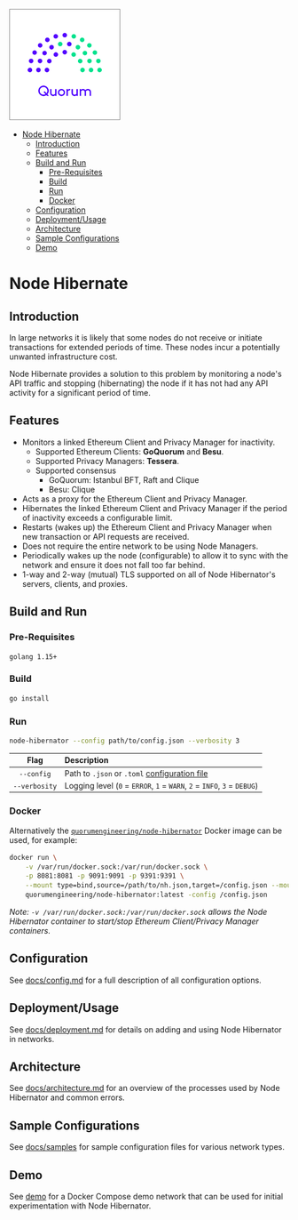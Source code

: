 ![logo](logo.png)

- [Node Hibernate](#node-hibernate)
  - [Introduction](#introduction)
  - [Features](#features)
  - [Build and Run](#build-and-run)
    - [Pre-Requisites](#pre-requisites)
    - [Build](#build)
    - [Run](#run)
    - [Docker](#docker)
  - [Configuration](#configuration)
  - [Deployment/Usage](#deploymentusage)
  - [Architecture](#architecture)
  - [Sample Configurations](#sample-configurations)
  - [Demo](#demo)

# Node Hibernate

## Introduction

In large networks it is likely that some nodes do not receive or initiate transactions for extended periods of time. These nodes incur a potentially unwanted infrastructure cost. 

Node Hibernate provides a solution to this problem by monitoring a node's API traffic and stopping (hibernating) the node if it has not had any API activity for a significant period of time.

## Features

* Monitors a linked Ethereum Client and Privacy Manager for inactivity.
    * Supported Ethereum Clients: **GoQuorum** and **Besu**.
    * Supported Privacy Managers: **Tessera**.
    * Supported consensus
        * GoQuorum: Istanbul BFT, Raft and Clique
        * Besu: Clique
* Acts as a proxy for the Ethereum Client and Privacy Manager.
* Hibernates the linked Ethereum Client and Privacy Manager if the period of inactivity exceeds a configurable limit.
* Restarts (wakes up) the Ethereum Client and Privacy Manager when new transaction or API requests are received.
* Does not require the entire network to be using Node Managers.
* Periodically wakes up the node (configurable) to allow it to sync with the network and ensure it does not fall too far behind. 
* 1-way and 2-way (mutual) TLS supported on all of Node Hibernator's servers, clients, and proxies.

## Build and Run
### Pre-Requisites
    golang 1.15+
### Build
```bash
go install
```
### Run
```bash
node-hibernator --config path/to/config.json --verbosity 3
```

| Flag | Description |
| :---: | :--- |
| `--config` | Path to `.json` or `.toml` [configuration file](docs/config.md) |
| `--verbosity` | Logging level (`0` = `ERROR`, `1` = `WARN`, `2` = `INFO`, `3` = `DEBUG`) |

### Docker

Alternatively the [`quorumengineering/node-hibernator`](https://hub.docker.com/r/quorumengineering/node-hibernator) Docker image can be used, for example:

```bash
docker run \
    -v /var/run/docker.sock:/var/run/docker.sock \
    -p 8081:8081 -p 9091:9091 -p 9391:9391 \
    --mount type=bind,source=/path/to/nh.json,target=/config.json --mount type=bind,source=/path/to/peers.json,target=/peers.json \
    quorumengineering/node-hibernator:latest -config /config.json
```

*Note: `-v /var/run/docker.sock:/var/run/docker.sock` allows the Node Hibernator container to start/stop Ethereum Client/Privacy Manager containers.*

## Configuration
See [docs/config.md](docs/config.md) for a full description of all configuration options.

## Deployment/Usage
See [docs/deployment.md](docs/deployment.md) for details on adding and using Node Hibernator in networks. 

## Architecture
See [docs/architecture.md](docs/architecture.md) for an overview of the processes used by Node Hibernator and common errors.

## Sample Configurations
See [docs/samples](docs/samples) for sample configuration files for various network types.

## Demo
See [demo](demo) for a Docker Compose demo network that can be used for initial experimentation with Node Hibernator. 

